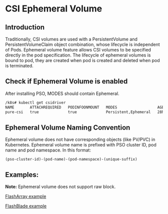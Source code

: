 # CSI Ephemeral Volume

## Introduction
Traditionally, CSI volumes are used with a PersistentVolume and PersistentVolumeClaim object combination, whose lifecycle is independent of Pods. Ephemeral volume feature allows CSI volumes to be specified directly in the pod specification.  The lifecycle of ephemeral volumes is bound to pod, they are created when pod is created and deleted when pod is terminated.

## Check if Ephemeral Volume is enabled
After installing PSO, MODES should contain Ephemeral. 
```bash
/k8s# kubectl get csidriver
NAME       ATTACHREQUIRED   PODINFOONMOUNT   MODES                  AGE
pure-csi   true             true             Persistent,Ephemeral   28h
```

## Ephemeral Volume Naming Convention
Ephemeral volume does not have corresponding objects (like PV/PVC) in Kubernetes. Ephemeral volume name is prefixed with PSO cluster ID, pod name and pod namespace. In this format:
```
(pso-cluster-id)-(pod-name)-(pod-namespace)-(unique-suffix)
```

## Examples:
**Note:** Ephemeral volume does not support raw block.

[FlashArray example](examples/ephemeralvolume/pod-ephemeral-volume-block.yaml)

[FlashBlade example](examples/ephemeralvolume/pod-ephemeral-volume-file.yaml)
